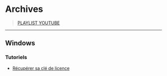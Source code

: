 # Archives

> [PLAYLIST YOUTUBE](https://www.youtube.com/playlist?list=PLrSOXFDHBtfGv7PbZ66B09ewF6kVSEwE_)

---

## Windows

### Tutoriels

+ [Récupérer sa clé de licence](https://www.youtube.com/watch?v=0BE4o40pkvw)
